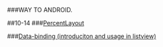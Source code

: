 ###WAY TO ANDROID.

##10-14
###[PercentLayout](PercentLayout.md)

###[Data-binding (introduciton and usage in listview)](data-binding.md)
